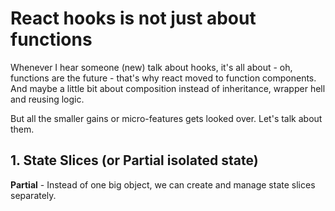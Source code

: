 # React hooks is not just about functions

Whenever I hear someone (new) talk about hooks, it's all about - oh, functions are the future - that's why react moved to function components. And maybe a little bit about composition instead of inheritance, wrapper hell and reusing logic.

But all the smaller gains or micro-features gets looked over. Let's talk about them.

## 1. State Slices (or Partial isolated state)

**Partial** - Instead of one big object, we can create and manage state slices separately.
<!--stackedit_data:
eyJoaXN0b3J5IjpbODk3NzEwMzE1LC0xNDgwNDMwMzYxLDEzMD
I4ODA4MjddfQ==
-->